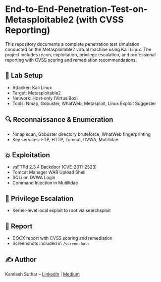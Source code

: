 # End-to-End-Penetration-Test-on-Metasploitable2 (with CVSS Reporting)

This repository documents a complete penetration test simulation conducted on the Metasploitable2 virtual machine using Kali Linux. The project includes recon, exploitation, privilege escalation, and professional reporting with CVSS scoring and remediation recommendations.

## 🧰 Lab Setup

- Attacker: Kali Linux
- Target: Metasploitable2
- Network: Host-only (VirtualBox)
- Tools: Nmap, Gobuster, WhatWeb, Metasploit, Linux Exploit Suggester

## 🔍 Reconnaissance & Enumeration

- Nmap scan, Gobuster directory bruteforce, WhatWeb fingerprinting
- Key services: FTP, HTTP, Tomcat, DVWA, Mutillidae

## 💥 Exploitation

- vsFTPd 2.3.4 Backdoor (CVE-2011-2523)
- Tomcat Manager WAR Upload Shell
- SQLi on DVWA Login
- Command Injection in Mutillidae

## 🧗 Privilege Escalation

- Kernel-level local exploit to root via searchsploit

## 📄 Report

- DOCX report with CVSS scoring and remediation
- Screenshots included in `/screenshots`

## ✍️ Author

Kamlesh Suthar – [LinkedIn](https://www.linkedin.com/in/kamlesh-suthar-378764356) | [Medium](https://medium.com/@kamlesh140501)
